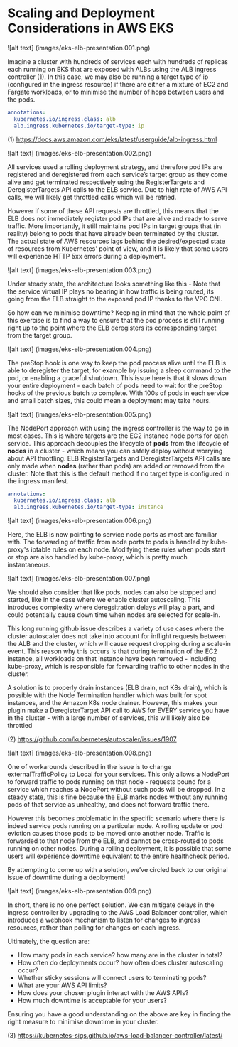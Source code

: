 # Scaling and Deployment Considerations in AWS EKS

![alt text] (images/eks-elb-presentation.001.png)

Imagine a cluster with hundreds of services each with hundreds of replicas each running on EKS that are exposed with ALBs using the ALB ingress controller (1). In this case, we may also be running a target type of ip (configured in the ingress resource) if there are either a mixture of EC2 and Fargate workloads, or to minimise the number of hops between users and the pods.

```yaml
annotations:
  kubernetes.io/ingress.class: alb
  alb.ingress.kubernetes.io/target-type: ip
```

(1) https://docs.aws.amazon.com/eks/latest/userguide/alb-ingress.html

![alt text] (images/eks-elb-presentation.002.png)

All services used a rolling deployment strategy, and therefore pod IPs are registered and deregistered from each service’s target group as they come alive and get terminated respectively using the RegisterTargets and DeregisterTargets API calls to the ELB service. Due to high rate of AWS API calls, we will likely get throttled calls which will be retried.

However if some of these API requests are throttled, this means that the ELB does not immediately register pod IPs that are alive and ready to serve traffic. More importantly, it still maintains pod IPs in target groups that (in reality) belong to pods that have already been terminated by the cluster. The actual state of AWS resources lags behind the desired/expected state of resources from Kubernetes' point of view, and it is likely that some users will experience HTTP 5xx errors during a deployment.

![alt text] (images/eks-elb-presentation.003.png)

Under steady state, the architecture looks something like this - Note that the service virtual IP plays no bearing in how traffic is being routed, its going from the ELB straight to the exposed pod IP thanks to the VPC CNI. 

So how can we minimise downtime? Keeping in mind that the whole point of this exercise is to find a way to ensure that the pod process is still running right up to the point where the ELB deregisters its corresponding target from the target group.

![alt text] (images/eks-elb-presentation.004.png)

The preStop hook is one way to keep the pod process alive until the ELB is able to deregister the target, for example by issuing a sleep command to the pod, or enabling a graceful shutdown. This issue here is that it slows down your entire deployment - each batch of pods need to wait for the preStop hooks of the previous batch to complete. With 100s of pods in each service and small batch sizes, this could mean a deployment may take hours.

![alt text] (images/eks-elb-presentation.005.png)

The NodePort approach with using the ingress controller is the way to go in most cases. This is where targets are the EC2 instance node ports for each service. This approach decouples the lifecycle of **pods** from the lifecycle of **nodes** in a cluster - which means you can safely deploy without worrying about API throttling. ELB RegisterTargets and DeregisterTargets API calls are only made when **nodes** (rather than pods) are added or removed from the cluster. Note that this is the default method if no target type is configured in the ingress manifest.

```yaml
annotations:
  kubernetes.io/ingress.class: alb
  alb.ingress.kubernetes.io/target-type: instance
```

![alt text] (images/eks-elb-presentation.006.png)

Here, the ELB is now pointing to service node ports as most are familiar with. The forwarding of traffic from node ports to pods is handled by kube-proxy's iptable rules on each node. Modifying these rules when pods start or stop are also handled by kube-proxy, which is pretty much instantaneous.

![alt text] (images/eks-elb-presentation.007.png)

We should also consider that like pods, nodes can also be stopped and started, like in the case where we enable cluster autoscaling. This introduces complexity where deregsitration delays will play a part, and could potentially cause down time when nodes are selected for scale-in.

This long running github issue describes a variety of use cases where the cluster autoscaler does not take into account for inflight requests between the ALB and the cluster, which will cause request dropping during a scale-in event. This reason why this occurs is that during termination of the EC2 instance, all workloads on that instance have been removed - including kube-proxy, which is responsible for forwarding traffic to other nodes in the cluster. 

A solution is to properly drain instances (ELB drain, not K8s drain), which is possible with the Node Termination handler which was built for spot instances, and the Amazon K8s node drainer. However, this makes your plugin make a DeregisterTarget API call to AWS for EVERY service you have in the cluster - with a large number of services, this will likely also be throttled

(2) https://github.com/kubernetes/autoscaler/issues/1907

![alt text] (images/eks-elb-presentation.008.png)

One of workarounds described in the issue is to change externalTrafficPolicy to Local for your services. This only allows a NodePort to forward traffic to pods running on that node - requests bound for a service which reaches a NodePort without such pods will be dropped. In a steady state, this is fine because the ELB marks nodes without any running pods of that service as unhealthy, and does not forward traffic there. 

However this becomes problematic in the specific scenario where there is indeed service pods running on a particular node. A rolling update or pod eviction causes those pods to be moved onto another node. Traffic is forwarded to that node from the ELB, and cannot be cross-routed to pods running on other nodes. During a rolling deployment, it is possible that some users will experience downtime equivalent to the entire healthcheck period. 

By attempting to come up with a solution, we’ve circled back to our original issue of downtime during a deployment!

![alt text] (images/eks-elb-presentation.009.png)

In short, there is no one perfect solution. We can mitigate delays in the ingress controller by upgrading to the AWS Load Balancer controller, which introduces a webhook mechanism to listen for changes to ingress resources, rather than polling for changes on each ingress.

Ultimately, the question are:
* How many pods in each service? how many are in the cluster in total?
* How often do deployments occur? how often does cluster autoscaling occur?
* Whether sticky sessions will connect users to terminating pods?
* What are your AWS API limits?
* How does your chosen plugin interact with the AWS APIs?
* How much downtime is acceptable for your users?

Ensuring you have a good understanding on the above are key in finding the right measure to minimise downtime in your cluster.

(3) https://kubernetes-sigs.github.io/aws-load-balancer-controller/latest/
